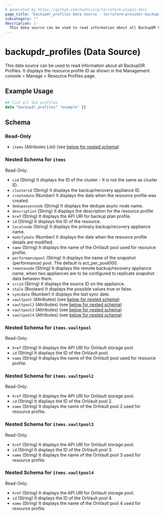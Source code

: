 ```yaml
---
# generated by https://github.com/hashicorp/terraform-plugin-docs
page_title: "backupdr_profiles Data Source - terraform-provider-backupdr"
subcategory: ""
description: |-
  This data source can be used to read information about all BackupDR Profiles. It displays the resource profile ID as shown in the Management console > Manage > Resource Profiles page.
---
```


# backupdr_profiles (Data Source)

This data source can be used to read information about all BackupDR Profiles. It displays the resource profile ID as shown in the Management console > Manage > Resource Profiles page.

## Example Usage

```terraform
## list all SLA profiles
data "backupdr_profiles" "example" {}
```

<!-- schema generated by tfplugindocs -->
## Schema

### Read-Only

- `items` (Attributes List) (see [below for nested schema](#nestedatt--items))

<a id="nestedatt--items"></a>
### Nested Schema for `items`

Read-Only:

- `cid` (String) It displays the ID of the cluster - It is not the same as cluster ID.
- `clusterid` (String) It displays the backup/recovery appliance ID.
- `createdate` (Number) It displays the date when the resource profile was created.
- `dedupasyncnode` (String) It displays the dedupe async node name.
- `description` (String) It displays the description for the resource profile
- `href` (String) It displays the API URI for backup plan profile.
- `id` (String) It displays the ID of the resource.
- `localnode` (String) It displays the primary backup/recovery appliance name.
- `modifydate` (Number) It displays the date when the resource profile details are modified.
- `name` (String) It displays the name of the OnVault pool used for resource profile.
- `performancepool` (String) It displays the name of the snapshot (performance) pool. The default is act_per_pool000.
- `remotenode` (String) It displays the remote backup/recovery appliance name, when two appliances are to be configured to replicate snapshot data between them.
- `srcid` (String) It displays the source ID on the appliance.
- `stale` (Boolean) It displays the possible values true or false.
- `syncdate` (Number) It displays the last sync date.
- `vaultpool` (Attributes) (see [below for nested schema](#nestedatt--items--vaultpool))
- `vaultpool2` (Attributes) (see [below for nested schema](#nestedatt--items--vaultpool2))
- `vaultpool3` (Attributes) (see [below for nested schema](#nestedatt--items--vaultpool3))
- `vaultpool4` (Attributes) (see [below for nested schema](#nestedatt--items--vaultpool4))

<a id="nestedatt--items--vaultpool"></a>
### Nested Schema for `items.vaultpool`

Read-Only:

- `href` (String) It displays the API URI for OnVault storage pool
- `id` (String) It displays the ID of the OnVault pool.
- `name` (String) It displays the name of the OnVault pool used for resource profile.


<a id="nestedatt--items--vaultpool2"></a>
### Nested Schema for `items.vaultpool2`

Read-Only:

- `href` (String) It displays the API URI for OnVault storage pool.
- `id` (String) It displays the ID of the OnVault pool 2.
- `name` (String) It displays the name of the OnVault pool 2 used for resource profile.


<a id="nestedatt--items--vaultpool3"></a>
### Nested Schema for `items.vaultpool3`

Read-Only:

- `href` (String) It displays the API URI for OnVault storage pool.
- `id` (String) It displays the ID of the OnVault pool 3.
- `name` (String) It displays the name of the OnVault pool 3 used for resource profile.


<a id="nestedatt--items--vaultpool4"></a>
### Nested Schema for `items.vaultpool4`

Read-Only:

- `href` (String) It displays the API URI for OnVault storage pool.
- `id` (String) It displays the ID of the OnVault pool 4.
- `name` (String) It displays the name of the OnVault pool 4 used for resource profile.
